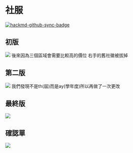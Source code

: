 # 社服

[![hackmd-github-sync-badge](https://hackmd.io/7_h-16osTcmnxLTRiQ-Dlw/badge)](https://hackmd.io/7_h-16osTcmnxLTRiQ-Dlw)

## 初版
![](https://i.imgur.com/9wAVSUu.png)
後來因為三個區域會需要比較高的價位
右手的舊社徽被拔掉
## 第二版
![](https://i.imgur.com/0DbS0Cl.jpg)
我們發現不是th(屆)而是ay(學年度)所以再做了一次更改
## 最終版
![](https://i.imgur.com/Fgrl6UK.jpg)
## 確認單
![](https://i.imgur.com/7amfpH1.jpg)
